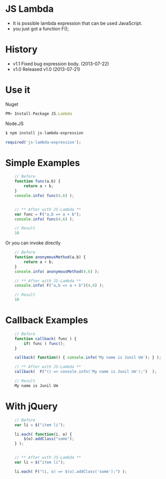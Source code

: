 JS Lambda
=========
- It is possible lambda expression that can be used JavaScript.
- you just got a function F();

History
=======
- v1.1
  Fixed bug expression body. \(2013-07-22)
- v1.0
  Released v1.0 \(2013-07-21)

Use it
=======
Nuget
```js
PM> Install-Package JS.Lambda
```

Node.JS
```js
$ npm install js-lambda-expression

required('js-lambda-expression');
```

Simple Examples
===============
```js
    // Before
    function func(a,b) {
        return a + b;
    }
    console.info( func(4,6) );


    // ** After with JS-Lambda **
    var func = F("a,b => a + b");
    console.info( func(4,6) );

    // Result
    10
```

Or you can invoke directly

```js
    // Before
    function anonymousMethod(a,b) {
        return a + b;
    }
    console.info( anonymousMethod(4,6) );

    // ** After with JS-Lambda **
    console.info( F("a,b => a + b")(4,6) );

    // Result
    10
```

Callback Examples
=================
```js
    // Before
    function callback( func ) {
        if( func ) func();
    }

    callback( function() { console.info('My name is Junil Um'); } );

    // ** After with JS-Lambda **
    callback(  F("() => console.info('My name is Junil Um');")  );

    // Result
    My name is Junil Um
```

With jQuery
===========
```js
    // Before
    var li = $("item li");

    li.each( function(i, o) {
        $(o).addClass("some");
    } );


    // ** After with JS-Lambda **
    var li = $("item li");

    li.each( F("(i, o) => $(o).addClass('some');") );

```
